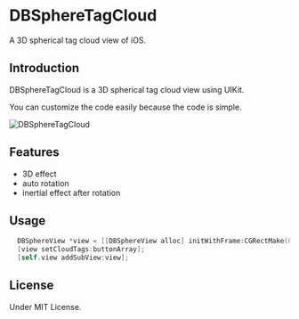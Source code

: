 DBSphereTagCloud
================

A 3D spherical tag cloud view of iOS.

## Introduction

DBSphereTagCloud is a 3D spherical tag cloud view using UIKit.

You can customize the code easily because the code is simple.

![DBSphereTagCloud](https://raw.githubusercontent.com/dongxinb/DBSphereTagCloud/master/SCREENSHOT.gif)

## Features

* 3D effect
* auto rotation
* inertial effect after rotation

## Usage
```Objective-C
  DBSphereView *view = [[DBSphereView alloc] initWithFrame:CGRectMake(0, 100, 320, 320)];
  [view setCloudTags:buttonArray];
  [self.view addSubView:view];
```

## License

Under MIT License.
